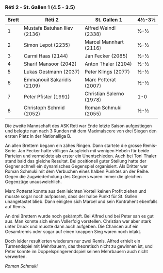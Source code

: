 ### Réti 2 - St. Gallen 1 (4.5 - 3.5)

| Brett | Réti 2                       | St. Gallen 1             | 4½-3½ |
|-------|------------------------------|--------------------------|-------|
| 1     | Mustafa Batuhan Iliev (2136) | Alfred Weindl (2338)     | ½-½   |
| 2     | Simon Lepot (2235)           | Marcel Mannhart (2116)   | ½-½   |
| 3     | Carmi Haas (2144)            | Jan Fecker (2085)        | ½-½   |
| 4     | Sharif Mansoor (2042)        | Anton Thaler (2104)      | ½-½   |
| 5     | Lukas Oestmann (2037)        | Peter Klings (2077)      | ½-½   |
| 6     | Emmanouil Sakaridis (2109)   | Marc Potterat (2007)     | ½-½   |
| 7     | Peter Pfister (1991)         | Christian Salerno (1978) | 1-0   |
| 8     | Christoph Schmid (2052)      | Roman Schmuki (2055)     | ½-½   |

Die zweite Mannschaft des ASK Reti war Ende letzte Saison aufgestiegen und belegte nun nach 3 Runden mit dem
Maximalscore von drei Siegen den ersten Platz in der Nationalliga B.

An allen Brettern begann ein zähes Ringen. Dann startete die grosse Remis-Serie. Jan Fecker hatte völligen Ausgleich mit
wenigen Hebeln für beide Parteien und vermeldete als erster ein Unentschieden. Auch bei Toni Thaler stand bald das
gleiche Resultat.
Bei positionell guter Stellung hatte der Gegner schnell ein dynamisches Gegenspiel organisiert. Als Dritter war Roman
Schmuki mit dem Verbuchen eines halben Punktes an der Reihe. Gegen die Zugwiederholung des Gegners waren immer die
gleichen Gegenzüge unausweichlich.

Marc Potterat konnte aus dem leichten Vorteil keinen Profit ziehen und musste sogar noch aufpassen, dass der halbe Punkt
für St. Gallen unangetastet blieb. Dann einigten sich Marcel und sein Kontrahent ebenfalls auf Remis.

An drei Brettern wurde noch gekämpft. Bei Alfred und bei Peter sah es gut aus. Man konnte sich einen Vollerfolg
vorstellen. Christian war aber stark unter Druck und musste dann auch aufgeben. Die Chancen auf ein Gesamtremis oder
sogar auf einen knappen Sieg
waren noch intakt.

Doch leider resultierten wiederum nur zwei Remis. Alfred erhielt ein Turmendspiel mit Mehrbauern, das theoretisch nicht
zu gewinnen ist, und Peter konnte im Doppelspringerendspiel seinen Mehrbauern auch nicht verwerten.

_Roman Schmuki_
